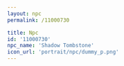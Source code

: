 ```yaml
---
layout: npc
permalink: /11000730

title: Npc
id: '11000730'
npc_name: 'Shadow Tombstone'
icon_url: 'portrait/npc/dummy_p.png'
---
```

